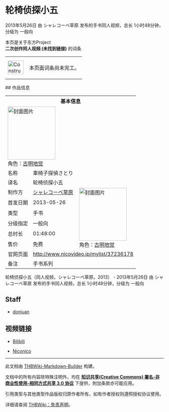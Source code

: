 # 轮椅侦探小五

<!-- source html: G:\repos\THBWiki-Markdown-Builder\THBWikiMarkdown\Temp\main\7\73\ns0%3A%E8%BD%AE%E6%A4%85%E4%BE%A6%E6%8E%A2%E5%B0%8F%E4%BA%94.html -->

2013年5月26日 由 シャレコーベ草原  发布的手书同人视频，总长 1小时48分钟，分级为 一般向

本页是关于东方Project  
 **二次创作同人视频 (未找到链接)** 的词条
<center>

<table>
<tbody><tr>
<td class="mbox-image"><div style="width: 52px;">
  <a href="./文件-ConstructionClock.png.md" class="image"><img alt="ConstructionClock.png" src="https://upload.thwiki.cc/thumb/f/f1/ConstructionClock.png/50px-ConstructionClock.png" decoding="async" loading="lazy" width="50" height="43" srcset="https://upload.thwiki.cc/thumb/f/f1/ConstructionClock.png/75px-ConstructionClock.png 1.5x, https://upload.thwiki.cc/thumb/f/f1/ConstructionClock.png/100px-ConstructionClock.png 2x" data-file-width="689" data-file-height="587"></a></div></td>
<td class="mbox-text" style=""><br>本页面词条尚未完工。<br><br></td>
</tr>
</tbody></table>


</center>
## 作品信息

<table><tbody><tr><th colspan="3">基本信息</th></tr><tr><td class="cover-artwork-mobile" colspan="2"><a href="./文件-轮椅侦探小五封面.jpeg.md" class="image" title="封面图片"><img alt="封面图片" src="https://upload.thwiki.cc/thumb/7/71/%E8%BD%AE%E6%A4%85%E4%BE%A6%E6%8E%A2%E5%B0%8F%E4%BA%94%E5%B0%81%E9%9D%A2.jpeg/151px-%E8%BD%AE%E6%A4%85%E4%BE%A6%E6%8E%A2%E5%B0%8F%E4%BA%94%E5%B0%81%E9%9D%A2.jpeg" decoding="async" loading="lazy" width="151" height="168" srcset="https://upload.thwiki.cc/thumb/7/71/%E8%BD%AE%E6%A4%85%E4%BE%A6%E6%8E%A2%E5%B0%8F%E4%BA%94%E5%B0%81%E9%9D%A2.jpeg/227px-%E8%BD%AE%E6%A4%85%E4%BE%A6%E6%8E%A2%E5%B0%8F%E4%BA%94%E5%B0%81%E9%9D%A2.jpeg 1.5x, https://upload.thwiki.cc/thumb/7/71/%E8%BD%AE%E6%A4%85%E4%BE%A6%E6%8E%A2%E5%B0%8F%E4%BA%94%E5%B0%81%E9%9D%A2.jpeg/302px-%E8%BD%AE%E6%A4%85%E4%BE%A6%E6%8E%A2%E5%B0%8F%E4%BA%94%E5%B0%81%E9%9D%A2.jpeg 2x" data-file-width="450" data-file-height="500"></a><div class="cover-char">角色：<a href="./古明地觉.md" title="古明地觉">古明地觉</a></div></td>
</tr><tr><td class="label">名称</td><td colspan="2"> 車椅子探偵さとり </td></tr><tr><td class="label">译名</td><td colspan="2"> 轮椅侦探小五 </td></tr><tr><td class="label">制作方</td><td><a href="./シャレコーベ草原.md" title="シャレコーベ草原">シャレコーベ草原</a></td><td class="cover-artwork" rowspan="6" style="min-width:168px;"><a href="./文件-轮椅侦探小五封面.jpeg.md" class="image" title="封面图片"><img alt="封面图片" src="https://upload.thwiki.cc/thumb/7/71/%E8%BD%AE%E6%A4%85%E4%BE%A6%E6%8E%A2%E5%B0%8F%E4%BA%94%E5%B0%81%E9%9D%A2.jpeg/151px-%E8%BD%AE%E6%A4%85%E4%BE%A6%E6%8E%A2%E5%B0%8F%E4%BA%94%E5%B0%81%E9%9D%A2.jpeg" decoding="async" loading="lazy" width="151" height="168" srcset="https://upload.thwiki.cc/thumb/7/71/%E8%BD%AE%E6%A4%85%E4%BE%A6%E6%8E%A2%E5%B0%8F%E4%BA%94%E5%B0%81%E9%9D%A2.jpeg/227px-%E8%BD%AE%E6%A4%85%E4%BE%A6%E6%8E%A2%E5%B0%8F%E4%BA%94%E5%B0%81%E9%9D%A2.jpeg 1.5x, https://upload.thwiki.cc/thumb/7/71/%E8%BD%AE%E6%A4%85%E4%BE%A6%E6%8E%A2%E5%B0%8F%E4%BA%94%E5%B0%81%E9%9D%A2.jpeg/302px-%E8%BD%AE%E6%A4%85%E4%BE%A6%E6%8E%A2%E5%B0%8F%E4%BA%94%E5%B0%81%E9%9D%A2.jpeg 2x" data-file-width="450" data-file-height="500"></a><div class="cover-char">角色：<a href="./古明地觉.md" title="古明地觉">古明地觉</a></div></td>
</tr><tr><td class="label">首发日期</td><td>2013-05-26</td></tr><tr><td class="label">类型</td><td>手书</td></tr><tr><td class="label">分级指定</td><td>一般向</td></tr><tr><td class="label">总时长</td><td>01:48:00</td></tr><tr><td class="label">售价</td><td>免费</td></tr>
<tr><td class="label">官网页面</td><td colspan="2"><a rel="nofollow" class="external free" href="http://www.nicovideo.jp/mylist/37236178">http://www.nicovideo.jp/mylist/37236178</a></td></tr><tr><td class="label">备注</td><td colspan="2">手书系列</td></tr></tbody></table>

轮椅侦探小五（同人视频，シャレコーベ草原，2013） - 2013年5月26日 由 シャレコーベ草原  发布的手书同人视频，总长 1小时48分钟，分级为 一般向
## Staff
- [donjuan](./donjuan.md)

## 视频链接
- [Bilibili](https://www.bilibili.com/video/BV1us411f7uB)   

- [Niconico](http://www.nicovideo.jp/mylist/37236178)





---

此文档由 [THBWiki-Markdown-Builder](https://github.com/Delsin-Yu/THBWiki-Markdown-Builder) 构建。

文档中的所有内容除特殊注明外，均在 [**知识共享(Creative Commons) 署名-非商业性使用-相同方式共享 3.0 协议**](https://creativecommons.org/licenses/by-sa/3.0/deed.zh-hans) 下提供，附加条款亦可能应用。

引用类型与其他类型作品版权归原作者所有，如有作者授权则遵照授权协议使用。

详细请查阅 [THBWiki：免责声明](https://thbwiki.cc/THBWiki:%E5%85%8D%E8%B4%A3%E5%A3%B0%E6%98%8E)。

